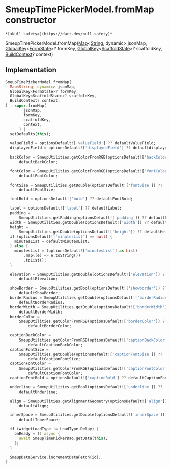 


# SmeupTimePickerModel.fromMap constructor




    *[<Null safety>](https://dart.dev/null-safety)*



SmeupTimePickerModel.fromMap([Map](https://api.flutter.dev/flutter/dart-core/Map-class.html)&lt;[String](https://api.flutter.dev/flutter/dart-core/String-class.html), dynamic> jsonMap, [GlobalKey](https://api.flutter.dev/flutter/widgets/GlobalKey-class.html)&lt;[FormState](https://api.flutter.dev/flutter/widgets/FormState-class.html)>? formKey, [GlobalKey](https://api.flutter.dev/flutter/widgets/GlobalKey-class.html)&lt;[ScaffoldState](https://api.flutter.dev/flutter/material/ScaffoldState-class.html)>? scaffoldKey, [BuildContext](https://api.flutter.dev/flutter/widgets/BuildContext-class.html)? context)





## Implementation

```dart
SmeupTimePickerModel.fromMap(
  Map<String, dynamic> jsonMap,
  GlobalKey<FormState>? formKey,
  GlobalKey<ScaffoldState>? scaffoldKey,
  BuildContext? context,
) : super.fromMap(
        jsonMap,
        formKey,
        scaffoldKey,
        context,
      ) {
  setDefaults(this);

  valueField = optionsDefault!['valueField'] ?? defaultValueField;
  displayedField = optionsDefault!['displayedField'] ?? defaultdisplayedField;

  backColor = SmeupUtilities.getColorFromRGB(optionsDefault!['backColor']) ??
      defaultBackColor;

  fontColor = SmeupUtilities.getColorFromRGB(optionsDefault!['fontColor']) ??
      defaultFontColor;

  fontSize = SmeupUtilities.getDouble(optionsDefault!['fontSize']) ??
      defaultFontSize;

  fontBold = optionsDefault!['bold'] ?? defaultFontBold;

  label = optionsDefault!['label'] ?? defaultLabel;
  padding =
      SmeupUtilities.getPadding(optionsDefault!['padding']) ?? defaultPadding;
  width = SmeupUtilities.getDouble(optionsDefault!['width']) ?? defaultWidth;
  height =
      SmeupUtilities.getDouble(optionsDefault!['height']) ?? defaultHeight;
  if (optionsDefault!['minutesList'] == null) {
    minutesList = defaultMinutesList;
  } else {
    minutesList = (optionsDefault!['minutesList'] as List)
        .map((e) => e.toString())
        .toList();
  }

  elevation = SmeupUtilities.getDouble(optionsDefault!['elevation']) ??
      defaultElevation;

  showBorder = SmeupUtilities.getBool(optionsDefault!['showborder']) ??
      defaultShowBorder;
  borderRadius = SmeupUtilities.getDouble(optionsDefault!['borderRadius']) ??
      defaultBorderRadius;
  borderWidth = SmeupUtilities.getDouble(optionsDefault!['borderWidth']) ??
      defaultBorderWidth;
  borderColor =
      SmeupUtilities.getColorFromRGB(optionsDefault!['borderColor']) ??
          defaultBorderColor;

  captionBackColor =
      SmeupUtilities.getColorFromRGB(optionsDefault!['captionBackColor']) ??
          defaultCaptionBackColor;
  captionFontSize =
      SmeupUtilities.getDouble(optionsDefault!['captionFontSize']) ??
          defaultCaptionFontSize;
  captionFontColor =
      SmeupUtilities.getColorFromRGB(optionsDefault!['captionFontColor']) ??
          defaultCaptionFontColor;
  captionFontBold = optionsDefault!['captionBold'] ?? defaultCaptionFontBold;

  underline = SmeupUtilities.getBool(optionsDefault!['underline']) ??
      defaultUnderline;

  align = SmeupUtilities.getAlignmentGeometry(optionsDefault!['align']) ??
      defaultAlign;

  innerSpace = SmeupUtilities.getDouble(optionsDefault!['innerSpace']) ??
      defaultInnerSpace;

  if (widgetLoadType != LoadType.Delay) {
    onReady = () async {
      await SmeupTimePickerDao.getData(this);
    };
  }

  SmeupDataService.incrementDataFetch(id);
}
```








